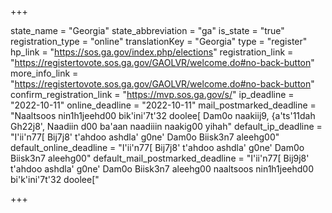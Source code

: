 +++

state_name = "Georgia"
state_abbreviation = "ga"
is_state = "true"
registration_type = "online"
translationKey = "Georgia"
type = "register"
hp_link = "https://sos.ga.gov/index.php/elections"
registration_link = "https://registertovote.sos.ga.gov/GAOLVR/welcome.do#no-back-button"
more_info_link = "https://registertovote.sos.ga.gov/GAOLVR/welcome.do#no-back-button"
confirm_registration_link = "https://mvp.sos.ga.gov/s/"
ip_deadline = "2022-10-11"
online_deadline = "2022-10-11"
mail_postmarked_deadline = "Naaltsoos nin1h1jeehd00 bik'ini'7t'32 doolee[ Dam0o naakiij9, {a'ts'11dah Gh22j8', Naadiin d00 ba'aan naadiiin naakig00 yihah"
default_ip_deadline = "I'ii'n77[ Bij7j8' t'ahdoo ashdla' g0ne' Dam0o Biisk3n7 aleehg00"
default_online_deadline = "I'ii'n77[ Bij7j8' t'ahdoo ashdla' g0ne' Dam0o Biisk3n7 aleehg00"
default_mail_postmarked_deadline = "I'ii'n77[ Bij9j8' t'ahdoo ashdla' g0ne' Dam0o Biisk3n7 aleehg00 naaltsoos nin1h1jeehd00 bi'k'ini'7t'32 doolee["

+++